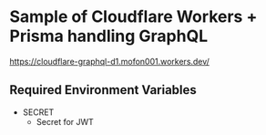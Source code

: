 # Sample of Cloudflare Workers + Prisma handling GraphQL

https://cloudflare-graphql-d1.mofon001.workers.dev/

## Required Environment Variables

- SECRET
  - Secret for JWT
